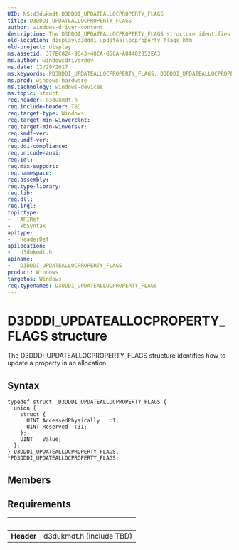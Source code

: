 ```yaml
---
UID: NS:d3dukmdt.D3DDDI_UPDATEALLOCPROPERTY_FLAGS
title: D3DDDI_UPDATEALLOCPROPERTY_FLAGS
author: windows-driver-content
description: The D3DDDI_UPDATEALLOCPROPERTY_FLAGS structure identifies how to update a property in an allocation.
old-location: display\d3dddi_updateallocproperty_flags.htm
old-project: display
ms.assetid: 377EC824-9D43-40CA-B5CA-A04402852EA3
ms.author: windowsdriverdev
ms.date: 12/29/2017
ms.keywords: PD3DDDI_UPDATEALLOCPROPERTY_FLAGS, D3DDDI_UPDATEALLOCPROPERTY_FLAGS structure [Display Devices], display.d3dddi_updateallocproperty_flags, D3DDDI_UPDATEALLOCPROPERTY_FLAGS, PD3DDDI_UPDATEALLOCPROPERTY_FLAGS structure pointer [Display Devices], d3dukmdt/PD3DDDI_UPDATEALLOCPROPERTY_FLAGS, d3dukmdt/D3DDDI_UPDATEALLOCPROPERTY_FLAGS
ms.prod: windows-hardware
ms.technology: windows-devices
ms.topic: struct
req.header: d3dukmdt.h
req.include-header: TBD
req.target-type: Windows
req.target-min-winverclnt: 
req.target-min-winversvr: 
req.kmdf-ver: 
req.umdf-ver: 
req.ddi-compliance: 
req.unicode-ansi: 
req.idl: 
req.max-support: 
req.namespace: 
req.assembly: 
req.type-library: 
req.lib: 
req.dll: 
req.irql: 
topictype:
-	APIRef
-	kbSyntax
apitype:
-	HeaderDef
apilocation:
-	d3dukmdt.h
apiname:
-	D3DDDI_UPDATEALLOCPROPERTY_FLAGS
product: Windows
targetos: Windows
req.typenames: D3DDDI_UPDATEALLOCPROPERTY_FLAGS
---
```


# D3DDDI_UPDATEALLOCPROPERTY_FLAGS structure
The D3DDDI_UPDATEALLOCPROPERTY_FLAGS structure identifies how to update a property in an allocation.

## Syntax
````
typedef struct _D3DDDI_UPDATEALLOCPROPERTY_FLAGS {
  union {
    struct {
      UINT AccessedPhysically   :1;
      UINT Reserved  :31;
    };
    UINT   Value;
  };
} D3DDDI_UPDATEALLOCPROPERTY_FLAGS, *PD3DDDI_UPDATEALLOCPROPERTY_FLAGS;
````

## Members



## Requirements
| &nbsp; | &nbsp; |
| ---- |:---- |
| **Header** | d3dukmdt.h (include TBD) |